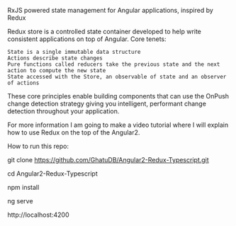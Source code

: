 RxJS powered state management for Angular applications, inspired by Redux

Redux store is a controlled state container developed to help write consistent applications on top of Angular. Core tenets:

    State is a single immutable data structure
    Actions describe state changes
    Pure functions called reducers take the previous state and the next action to compute the new state
    State accessed with the Store, an observable of state and an observer of actions
    
These core principles enable building components that can use the OnPush change detection strategy giving you intelligent, performant change detection throughout your application.

For more information I am going to make a video tutorial where I will explain how to use Redux on the top of the Angular2.

How to run this repo:

git clone https://github.com/GhatuDB/Angular2-Redux-Typescript.git

cd Angular2-Redux-Typescript

npm install

ng serve 

http://localhost:4200 


